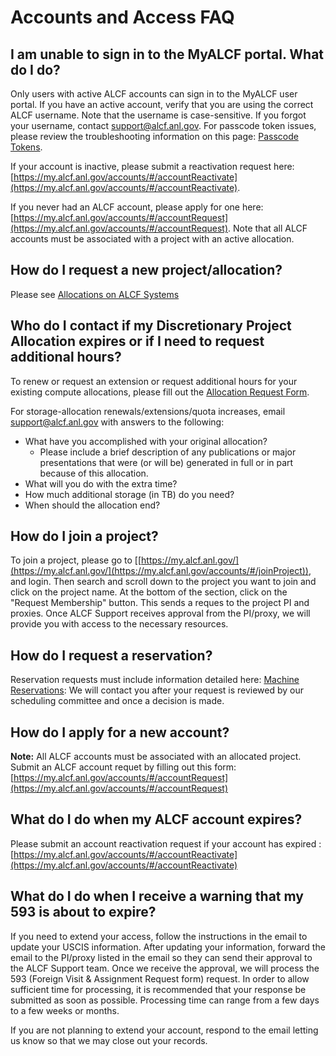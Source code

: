 # Accounts and Access FAQ

## <a name="sign-in-help"></a>I am unable to sign in to the MyALCF portal. What do I do?
Only users with active ALCF accounts can sign in to the MyALCF user portal. If you have an active account, verify that you are using the correct ALCF username. Note that the username is case-sensitive. If you forgot your username, contact [support@alcf.anl.gov](mailto:support@alcf.anl.gov). For passcode token issues, please review the troubleshooting information on this page: [Passcode Tokens](./alcf-passcode-tokens.md).

If your account is inactive, please submit a reactivation request here: [https://my.alcf.anl.gov/accounts/#/accountReactivate](https://my.alcf.anl.gov/accounts/#/accountReactivate).

If you never had an ALCF account, please apply for one here: [https://my.alcf.anl.gov/accounts/#/accountRequest](https://my.alcf.anl.gov/accounts/#/accountRequest). Note that all ALCF accounts must be associated with a project with an active allocation.

## How do I request a new project/allocation?
Please see [Allocations on ALCF Systems](../allocation-management/index.md)

## Who do I contact if my Discretionary Project Allocation expires or if I need to request additional hours?
To renew or request an extension or request additional hours for your existing compute allocations, please fill out the [Allocation Request Form](https://my.alcf.anl.gov/accounts/#/allocationRequests). 

For storage-allocation renewals/extensions/quota increases, email [support@alcf.anl.gov](mailto:support@alcf.anl.gov) with answers to the following:
- What have you accomplished with your original allocation?
  - Please include a brief description of any publications or major presentations that were (or will be) generated in full or in part because of this allocation.
- What will you do with the extra time?
- How much additional storage (in TB) do you need?
- When should the allocation end?

## How do I join a project?
To join a project, please go to [[https://my.alcf.anl.gov/](https://my.alcf.anl.gov/](https://my.alcf.anl.gov/accounts/#/joinProject)), and login. Then search and scroll down to the project you want to join and click on the project name. At the bottom of the section, click on the "Request Membership" button. This sends a reques to the project PI and proxies. Once ALCF Support receives approval from the PI/proxy, we will provide you with access to the necessary resources.

## How do I request a reservation?
Reservation requests must include information detailed here: [Machine Reservations](../../running-jobs/machine-reservations.md): We will contact you after your request is reviewed by our scheduling committee and once a decision is made.

## How do I apply for a new account?
**Note:** All ALCF accounts must be associated with an allocated project.
Submit an ALCF account requet by filling out this form: [https://my.alcf.anl.gov/accounts/#/accountRequest](https://my.alcf.anl.gov/accounts/#/accountRequest)

## What do I do when my ALCF account expires?
Please submit an account reactivation request if your account has expired : [https://my.alcf.anl.gov/accounts/#/accountReactivate](https://my.alcf.anl.gov/accounts/#/accountReactivate)

## What do I do when I receive a warning that my 593 is about to expire?
If you need to extend your access, follow the instructions in the email to update your USCIS information. After updating your information, forward the email to the PI/proxy listed in the email so they can send their approval to the ALCF Support team. Once we receive the approval, we will process the 593 (Foreign Visit & Assignment Request form) request.  In order to allow sufficient time for processing, it is recommended that your response be submitted as soon as possible. Processing time can range from a few days to a few weeks or months.

If you are not planning to extend your account, respond to the email letting us know so that we may close out your records.
